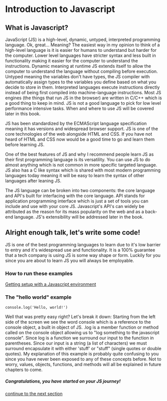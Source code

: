# Introduction to Javascript

## What is Javascript?

JavaScript (JS) is a high-level, dynamic, untyped, interpreted programming language. Ok, great... Meaning? The easiest way in my opinion to think of a high-level language is it is easier for humans to understand but harder for the computer. Lower level languages have stricter syntax and less built in functionality making it easier for the computer to understand the instructions. Dynamic meaning at runtime JS extends itself to allow the computer to understand the language without compiling before execution. Untyped meaning the variables don't have types, the JS compiler with automatically assign types to the variables you define based on what you decide to store in them. Interpreted languages execute instructions directly instead of being first compiled into machine-language instructions. Most JS engines (the things that run JS in the browser) are written in C/C++ which is a good thing to keep in mind. JS is not a good language to pick for low level performance intensive tasks. When and where to use JS will be covered later in this book.

JS has been standardized by the ECMAScript language specification meaning it has versions and widespread browser support. JS is one of the core technologies of the web alongside HTML and CSS. If you have not heard of HTML and CSS now would be a good time to go and learn them before learning JS.  

One of the best features of JS and why I recommend people learn JS as their first programming language is its versatility. You can use JS to do almost anything which is not common in more specific targeted language. JS also has a C like syntax which is shared with most modern programming languages today meaning it will be easy to learn the syntax of other languages after leaning JS.

The JS language can be broken into two components: the core language and API's built for interfacing with the core language. API stands for application programming interface which is just a set of tools you can include and use with your core JS. Javascript's API's can widely be attributed as the reason for its mass popularity on the web and as a back-end language. JS's extensibility will be addressed later in the book.

## Alright enough talk, let's write some code!

JS is one of the best programming languages to learn due to it's low barrier to entry and it's widespread use and functionality. It is a 100% guarantee that a tech company is using JS is some way shape or form. Luckily for you since you are about to learn JS you will always be employable.

### How to run these examples

[Getting setup with a Javascript environment](https://github.com/dskrenta/learn-js/blob/master/enviornment.md)

### The "hello world" example

```
console.log('Hello, world!')
```

Well that was pretty easy right? Let's break it down: Starting from the left side of the screen we see the word console which is a reference to the console object, a built in object of JS. .log is a member function or method called on the console object allowing us to "log something to the javascript console". Since log is a function we surround our input to the function in parentheses. Since our input is a string (a list of characters) we must surround encapsulate it with either 'stuff' or "stuff" (single quotes or double quotes). My explanation of this example is probably quite confusing to you since you have never been exposed to any of these concepts before. Not to worry, values, objects, functions, and methods will all be explained in future chapters to come.     

##### Congratulations, you have started on your JS journey!

[continue to the next section](https://github.com/dskrenta/learn-js/blob/master/core/variables.md)
